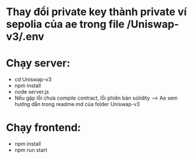 # Thay đổi private key thành private ví sepolia của ae trong file /Uniswap-v3/.env
# Chạy server:
- cd Uniswap-v3
- npm install
- node server.js
- Nếu gặp lỗi chưa compile contract, lỗi phiên bản solidity --> Ae xem hướng dẫn trong readme.md của folder Uniswap-v3
# Chạy frontend:
- npm install
- npm run start
